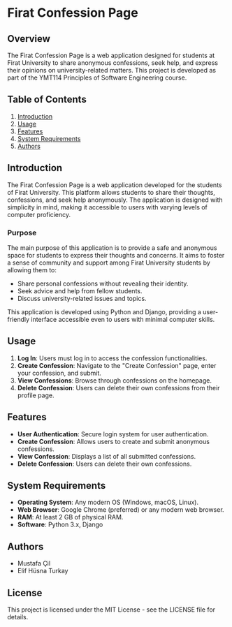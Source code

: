 # Firat Confession Page

## Overview

The Firat Confession Page is a web application designed for students at Firat University to share anonymous confessions, seek help, and express their opinions on university-related matters. This project is developed as part of the YMT114 Principles of Software Engineering course.

## Table of Contents

1. [Introduction](#introduction)
2. [Usage](#usage)
3. [Features](#features)
4. [System Requirements](#system-requirements)
5. [Authors](#authors)

## Introduction


The Firat Confession Page is a web application developed for the students of Firat University. This platform allows students to share their thoughts, confessions, and seek help anonymously. The application is designed with simplicity in mind, making it accessible to users with varying levels of computer proficiency.

### Purpose

The main purpose of this application is to provide a safe and anonymous space for students to express their thoughts and concerns. It aims to foster a sense of community and support among Firat University students by allowing them to:
- Share personal confessions without revealing their identity.
- Seek advice and help from fellow students.
- Discuss university-related issues and topics.

This application is developed using Python and Django, providing a user-friendly interface accessible even to users with minimal computer skills.

## Usage

1. **Log In**: Users must log in to access the confession functionalities.
2. **Create Confession**: Navigate to the "Create Confession" page, enter your confession, and submit.
3. **View Confessions**: Browse through confessions on the homepage.
4. **Delete Confession**: Users can delete their own confessions from their profile page.

## Features

- **User Authentication**: Secure login system for user authentication.
- **Create Confession**: Allows users to create and submit anonymous confessions.
- **View Confession**: Displays a list of all submitted confessions.
- **Delete Confession**: Users can delete their own confessions.

## System Requirements

- **Operating System**: Any modern OS (Windows, macOS, Linux).
- **Web Browser**: Google Chrome (preferred) or any modern web browser.
- **RAM**: At least 2 GB of physical RAM.
- **Software**: Python 3.x, Django

## Authors

- Mustafa Çil
- Elif Hüsna Turkay

## License

This project is licensed under the MIT License - see the LICENSE file for details.
